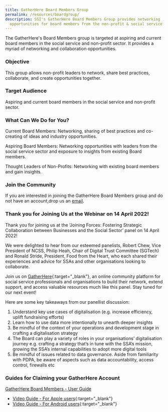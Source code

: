 ```yaml
---
title: GatherHere Board Members Group
permalink: /resources/boardgroup/
description: SSI's GatherHere Board Members Group provides networking
  opportunities for board members from the non-profit & social service sector.
---
```


The GatherHere's Board Members group is targeted at aspiring and current board members in the social service and non-profit sector. It provides a myriad of networking and collaboration opportunities.

### Objective
This group allows non-profit leaders to network, share best practices, collaborate, and create opportunities together.

### Target Audience  
Aspiring and current board members in the social service and non-profit sector. 

### What Can We Do for You? 
Current Board Members: Networking, sharing of best practices and co-creating of ideas and industry opportunities. 

Aspiring Board Members: Networking opportunities with leaders from the social service sector and exposure to insights from existing Board members. 

Thought Leaders of Non-Profits: Networking with existing board members and gain insights. 

### Join the Community    
If you are interested in joining the GatherHere Board Members group and do not have an account,drop us an [email](mailto:techservices1@gatherhere.sg).

### Thank you for Joining Us at the Webinar on 14 April 2022!    

Thank you for joining us at the ‘Joining Forces: Fostering Strategic Collaboration between Businesses and the Social Sector’ panel on 14 April 2022! 

We were delighted to hear from our esteemed panelists, Robert Chew, Vice President of NCSS, Philip Heah,  Chair of Digital Trust Committee (SGTech) and Ronald Stride, President, Food from the Heart, who each shared their experiences and advice for SSAs and other organisations looking to collaborate. 

Join us on [GatherHere](https://www.ssi.gov.sg/resources/gatherhere/){:target="_blank"}, an online community platform for social service professionals and organisations to build their network, extend support, and access valuable resources much like this panel. Stay tuned for our next event! 
 
Here are some key takeaways from our panellist discussion:
1. Understand key use cases of digitalisation (e.g. increase efficiency, uplift fundraising efforts)
2. Learn how to use data more intentionally to unearth deeper insights
3. Be mindful of the context of your operations and development stage in crafting a digitalisation strategy
4. The Board can play a variety of roles in your organisations’ digitalisation journey e.g. crafting a strategy that’s in tune with the SSA’s mission, growing the SSA’s internal capabilities to adopt more digital tools
5. Be mindful of issues related to data governance. Aside from familiarity with PDPA, be aware of aspects such as data accountability, access control, firewalls etc


### Guides for Claiming your GatherHere Account
[GatherHere Board Members - User Guide](/files/GatherHere%20Board%20Members%20-%20User%20Guide.pdf)
- [Video Guide - For Apple users](https://www.youtube.com/watch?v=dwTr-1N2TK4){:target="_blank"}
- [Video Guide - For Android users](https://www.youtube.com/watch?v=h_KfsXXsBKI){:target="_blank"}